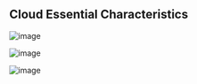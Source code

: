 ## Cloud Essential Characteristics

![image](https://github.com/adeleke123/I4GCybersecurity/assets/51156057/736c8996-bd44-4ec8-904b-ddef07371c90)

![image](https://github.com/adeleke123/I4GCybersecurity/assets/51156057/c406f086-3de1-41a9-ad11-269b1f3a0fee)

![image](https://github.com/adeleke123/I4GCybersecurity/assets/51156057/5e806df5-220f-4d05-ab7f-d6da7b27495a)




